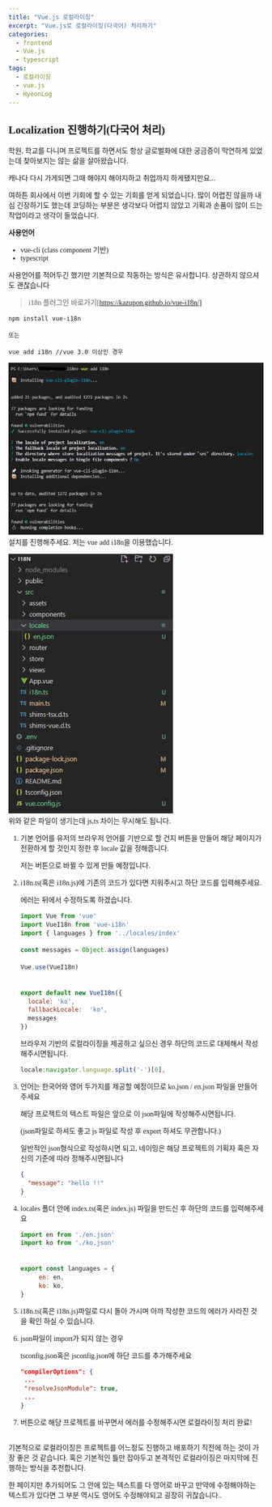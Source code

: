 ```yaml
---
title: "Vue.js 로컬라이징"
excerpt: "Vue.js로 로컬라이징(다국어) 처리하기"
categories:
  - frontend
  - Vue.js
  - typescript
tags:
  - 로컬라이징
  - vue.js
  - HyeonLog
---
```


<style>
@font-face { font-family: 'IBMPlexSansKR-Regular';
   src: url('https://cdn.jsdelivr.net/gh/projectnoonnu/noonfonts_20-07@1.0/IBMPlexSansKR-Regular.woff') format('woff'); font-weight: normal; font-style: normal; }
body, a, h3, h4,h1{
font-family: 'IBMPlexSansKR-Regular';
}
td{
	border: 1px solid;
}
</style>


## Localization 진행하기(다국어 처리) 

학원, 학교를 다니며 프로젝트를 하면서도 항상 글로벌화에 대한 궁금증이 막연하게 있었는데 찾아보지는 않는 삶을 살아왔습니다.

캐나다 다시 가게되면 그때 해야지 해야지하고 취업까지 하게됐지만요...

여하튼 회사에서 이번 기회에 할 수 있는 기회를 얻게 되었습니다. 많이 어렵진 않을까 내심 긴장하기도 했는데 코딩하는 부분은 생각보다 어렵지 않았고 기획과 손품이 많이 드는 작업이라고 생각이 들었습니다. 



**사용언어**

- vue-cli (class component 기반)
- typescript



사용언어를 적어두긴 했기만 기본적으로 작동하는 방식은 유사합니다. 상관하지 않으셔도 괜찮습니다

> i18n 플러그인 바로가기[https://kazupon.github.io/vue-i18n/]

```
npm install vue-i18n

또는

vue add i18n //vue 3.0 이상인 경우
```

<img src="/assets/img/i18n-1.jpg"><br/>
설치를 진행해주세요. 저는 vue add i18n을 이용했습니다.

<img src="/assets/img/i18n-2.jpg"><br/>
위와 같은 파일이 생기는데 js,ts 차이는 무시해도 됩니다.




1. 기본 언어를 유저의 브라우저 언어를 기반으로 할 건지 버튼을 만들어 해당 페이지가 전환하게 할 것인지 정한 후 locale 값을 정해줍니다.

   저는 버튼으로 바뀔 수 있게 만들 예정입니다.

   

2. i18n.ts(혹은 i18n.js)에 기존의 코드가 있다면 지워주시고 하단 코드를 입력해주세요.

   에러는 뒤에서 수정하도록 하겠습니다.

   ```javascript
   import Vue from 'vue'
   import VueI18n from 'vue-i18n'
   import { languages } from '../locales/index'
   
   const messages = Object.assign(languages)
   
   Vue.use(VueI18n)
   
   
   export default new VueI18n({
     locale: 'ko', 
     fallbackLocale:  'ko',
     messages
   })
   
   ```

   브라우저 기반의 로컬라이징을 제공하고 싶으신 경우 하단의 코드로 대체해서 작성해주시면됩니다. 

   ```javascript
   locale:navigator.language.split('-')[0],
   ```

   

2. 언어는 한국어와 영어 두가지를 제공할 예정이므로 ko.json / en.json 파일을 만들어주세요

   해당 프로젝트의 텍스트 파일은 앞으로 이 json파일에 작성해주시면됩니다.

   (json파일로 하셔도 좋고 js 파일로 작성 후 export 하셔도 무관합니다.)

   일반적인 json형식으로 작성하시면 되고, 네이밍은 해당 프로젝트의 기획자 혹은 자신의 기준에 따라 정해주시면됩니다

   ```json
   {
     "message": "hello !!"
   }
   ```

   

3. locales 폴더 안에 index.ts(혹은 index.js) 파일을 만드신 후 하단의 코드를 입력해주세요

   ```javascript
   import en from './en.json'
   import ko from './ko.json'
   
   
   export const languages = {
        en: en,
        ko: ko,
   }
   ```

4. i18n.ts(혹은 i18n.js)파일로 다시 돌아 가시며 아까 작성한 코드의 에러가 사라진 것을 확인 하실 수 있습니다. 

5. json파일이 import가 되지 않는 경우

   tsconfig.json혹은 jsconfig.json에 하단 코드를 추가해주세요

   ```json
   "compilerOptions": {
   	...
   	"resolveJsonModule": true,
   	...
   }
   ```

6. 버튼으로 해당 프로젝트를 바꾸면서 에러를 수정해주시면 로컬라이징 처리 완료!
<br><br>


기본적으로 로컬라이징은 프로젝트를 어느정도 진행하고 배포하기 직전에 하는 것이 가장 좋은 것 같습니다. 혹은 기본적인 틀만 잡아두고 본격적인 로컬라이징은 마지막에 진행하는 방식을 추천합니다.

한 페이지만 추가되어도 그 안에 있는 텍스트를 다 영어로 바꾸고 만약에 수정해야하는 텍스트가 있다면 그 부분 역시도 영어도 수정해야되고 굉장히 귀찮습니다..





